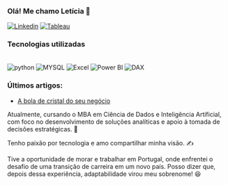 
### Olá! Me chamo Letícia 👋

[![Linkedin](https://img.shields.io/badge/LinkedIn-0077B5?style=for-the-badge&logo=linkedin&logoColor=white)](https://www.linkedin.com/in/leticiamartinsnc/)
[![Tableau](https://img.shields.io/badge/Tableau-E97627?style=for-the-badge&logo=Tableau&logoColor=white)](https://public.tableau.com/app/profile/maria.let.cia.martins/vizzes)

### Tecnologias utilizadas
<div style="display: inline_block"><br/>
    <img align="center" alt="python" src="https://img.shields.io/badge/Python-3776AB?style=for-the-badge&logo=python&logoColor=white">
     <img align="center" alt="MYSQL" src="https://img.shields.io/badge/MySQL-005C84?style=for-the-badge&logo=mysql&logoColor=white">
     <img align="center" alt="Excel" src="https://img.shields.io/badge/Microsoft_Excel-217346?style=for-the-badge&logo=microsoft-excel&logoColor=white">
      <img align="center" alt="Power BI" src="https://img.shields.io/badge/Power%20BI-F2C811?style=for-the-badge&logo=power-bi&logoColor=black">
      <img align="center" alt="DAX" src="https://img.shields.io/badge/DAX-0078D7?style=for-the-badge&logo=power-bi&logoColor=white">
<div>


### Últimos artigos:

- [A bola de cristal do seu negócio](https://www.linkedin.com/pulse/bola-de-cristal-do-seu-neg%C3%B3cio-maria-let%C3%ADcia-costa-f5gbf/?trackingId=UvO5Yo6OU6QpGsha%2FMX1Fg%3D%3D)

Atualmente, cursando o MBA em Ciência de Dados e Inteligência Artificial, com foco no desenvolvimento de soluções analíticas e apoio à tomada de decisões estratégicas. 🧠

Tenho paixão por tecnologia e amo compartilhar minha visão. ✍️

Tive a oportunidade de morar e trabalhar em Portugal, onde enfrentei o desafio de uma transição de carreira em um novo país. Posso dizer que, depois dessa experiência, adaptabilidade virou meu sobrenome! 😆
